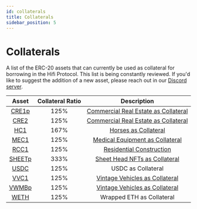 ```yaml
---
id: collaterals
title: Collaterals
sidebar_position: 5
---
```


# Collaterals

A list of the ERC-20 assets that can currently be used as collateral for borrowing in the Hifi Protocol. This list is being constantly
reviewed. If you'd like to suggest the addition of a new asset, please reach out in our [Discord server](https://discord.com/invite/uGxaCppKSH).

|                                      Asset                                      | Collateral Ratio |                                                     Description                                                     |
| :-----------------------------------------------------------------------------: | :--------------: | :-----------------------------------------------------------------------------------------------------------------: |
| [CRE1p](https://etherscan.io/token/0xc981d516a3ff48782dadb154ea8cfbd09bfcf923)  |       125%       |      [Commercial Real Estate as Collateral](https://blog.hifi.finance/real-estate-as-collateral-77e60814aaa1)       |
| [CRE2](https://etherscan.io/address/0x4CD2A8c677F7f28eB295Ee763f0c640EA644303a) |       125%       |      [Commercial Real Estate as Collateral](https://blog.hifi.finance/real-estate-as-collateral-77e60814aaa1)       |
|  [HC1](https://etherscan.io/token/0xa4273c363dce9544ec838b0043ddc2060cea99d8)   |       167%       | [Horses as Collateral](https://blog.hifi.finance/collateral-ruleset-professionally-managed-racehorses-45871b4771bc) |
| [MEC1](https://etherscan.io/address/0x4e44b82d6fb5e341a4b83501b04ca683ae6de1f8) |       125%       |   [Medical Equipment as Collateral](https://blog.hifi.finance/collateral-ruleset-medical-equipment-1cf3d1c404e7)    |
|  [RCC1](https://etherscan.io/token/0xb8a6f4d5402e437e3a784113a762488cabcd72c4)  |       125%       |   [Residential Construction](https://blog.hifi.finance/collateral-ruleset-residential-construction-3126c35ce4e9)    |
| [SHEETp](https://etherscan.io/token/0xc2bc2320D22D47D1e197E99D4a5dD3261ccf4A68) |       333%       |         [Sheet Head NFTs as Collateral](https://blog.hifi.finance/sheet-heads-borrowing-live-c89d59fc91b0)          |
| [USDC](https://etherscan.io/address/0xA0b86991c6218b36c1d19D4a2e9Eb0cE3606eB48) |       125%       |                                                 USDC as Collateral                                                  |
|  [VVC1](https://etherscan.io/token/0xBf3a9636fdE0F559c52F09Ec9aADF7B8482f9527)  |       125%       | [Vintage Vehicles as Collateral](https://blog.hifi.finance/hip-12-collateral-ruleset-vintage-vehicles-b09870fb8aaa) |
| [VWMBp](https://etherscan.io/token/0x858f0bdb905fdbb3e04d0430d9b4f9f48381f103)  |       125%       |   [Vintage Vehicles as Collateral](https://blog.hifi.finance/introducing-our-first-real-world-asset-2395668f5aaf)   |
| [WETH](https://etherscan.io/address/0x5f4eC3Df9cbd43714FE2740f5E3616155c5b8419) |       125%       |                                              Wrapped ETH as Collateral                                              |
